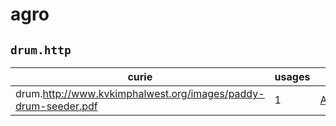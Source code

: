 # agro

## `drum.http`

| curie                                                          |   usages | nodes                                                 |
|----------------------------------------------------------------|----------|-------------------------------------------------------|
| drum.http://www.kvkimphalwest.org/images/paddy-drum-seeder.pdf |        1 | [AGRO:00000397](https://bioregistry.io/AGRO:00000397) |

